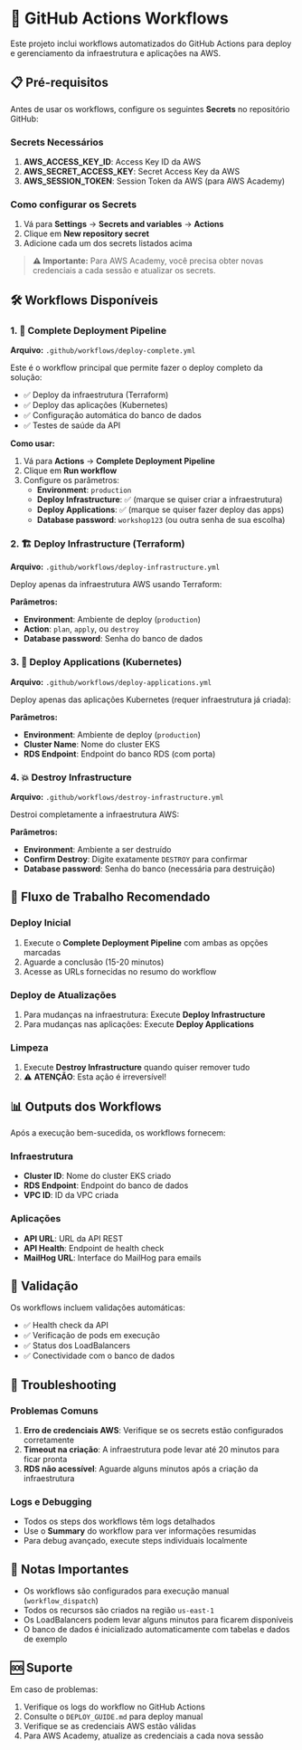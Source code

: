 # 🚀 GitHub Actions Workflows

Este projeto inclui workflows automatizados do GitHub Actions para deploy e gerenciamento da infraestrutura e aplicações na AWS.

## 📋 Pré-requisitos

Antes de usar os workflows, configure os seguintes **Secrets** no repositório GitHub:

### Secrets Necessários

1. **AWS_ACCESS_KEY_ID**: Access Key ID da AWS
2. **AWS_SECRET_ACCESS_KEY**: Secret Access Key da AWS
3. **AWS_SESSION_TOKEN**: Session Token da AWS (para AWS Academy)

### Como configurar os Secrets

1. Vá para **Settings** → **Secrets and variables** → **Actions**
2. Clique em **New repository secret**
3. Adicione cada um dos secrets listados acima

> **⚠️ Importante:** Para AWS Academy, você precisa obter novas credenciais a cada sessão e atualizar os secrets.

## 🛠️ Workflows Disponíveis

### 1. 🚀 Complete Deployment Pipeline

**Arquivo:** `.github/workflows/deploy-complete.yml`

Este é o workflow principal que permite fazer o deploy completo da solução:

- ✅ Deploy da infraestrutura (Terraform)
- ✅ Deploy das aplicações (Kubernetes)
- ✅ Configuração automática do banco de dados
- ✅ Testes de saúde da API

**Como usar:**
1. Vá para **Actions** → **Complete Deployment Pipeline**
2. Clique em **Run workflow**
3. Configure os parâmetros:
   - **Environment**: `production`
   - **Deploy Infrastructure**: ✅ (marque se quiser criar a infraestrutura)
   - **Deploy Applications**: ✅ (marque se quiser fazer deploy das apps)
   - **Database password**: `workshop123` (ou outra senha de sua escolha)

### 2. 🏗️ Deploy Infrastructure (Terraform)

**Arquivo:** `.github/workflows/deploy-infrastructure.yml`

Deploy apenas da infraestrutura AWS usando Terraform:

**Parâmetros:**
- **Environment**: Ambiente de deploy (`production`)
- **Action**: `plan`, `apply`, ou `destroy`
- **Database password**: Senha do banco de dados

### 3. 🚀 Deploy Applications (Kubernetes)

**Arquivo:** `.github/workflows/deploy-applications.yml`

Deploy apenas das aplicações Kubernetes (requer infraestrutura já criada):

**Parâmetros:**
- **Environment**: Ambiente de deploy (`production`)
- **Cluster Name**: Nome do cluster EKS
- **RDS Endpoint**: Endpoint do banco RDS (com porta)

### 4. 💥 Destroy Infrastructure

**Arquivo:** `.github/workflows/destroy-infrastructure.yml`

Destroi completamente a infraestrutura AWS:

**Parâmetros:**
- **Environment**: Ambiente a ser destruído
- **Confirm Destroy**: Digite exatamente `DESTROY` para confirmar
- **Database password**: Senha do banco (necessária para destruição)

## 🔄 Fluxo de Trabalho Recomendado

### Deploy Inicial
1. Execute o **Complete Deployment Pipeline** com ambas as opções marcadas
2. Aguarde a conclusão (15-20 minutos)
3. Acesse as URLs fornecidas no resumo do workflow

### Deploy de Atualizações
1. Para mudanças na infraestrutura: Execute **Deploy Infrastructure**
2. Para mudanças nas aplicações: Execute **Deploy Applications**

### Limpeza
1. Execute **Destroy Infrastructure** quando quiser remover tudo
2. ⚠️ **ATENÇÃO**: Esta ação é irreversível!

## 📊 Outputs dos Workflows

Após a execução bem-sucedida, os workflows fornecem:

### Infraestrutura
- **Cluster ID**: Nome do cluster EKS criado
- **RDS Endpoint**: Endpoint do banco de dados
- **VPC ID**: ID da VPC criada

### Aplicações
- **API URL**: URL da API REST
- **API Health**: Endpoint de health check
- **MailHog URL**: Interface do MailHog para emails

## 🧪 Validação

Os workflows incluem validações automáticas:

- ✅ Health check da API
- ✅ Verificação de pods em execução
- ✅ Status dos LoadBalancers
- ✅ Conectividade com o banco de dados

## 🔧 Troubleshooting

### Problemas Comuns

1. **Erro de credenciais AWS**: Verifique se os secrets estão configurados corretamente
2. **Timeout na criação**: A infraestrutura pode levar até 20 minutos para ficar pronta
3. **RDS não acessível**: Aguarde alguns minutos após a criação da infraestrutura

### Logs e Debugging

- Todos os steps dos workflows têm logs detalhados
- Use o **Summary** do workflow para ver informações resumidas
- Para debug avançado, execute steps individuais localmente

## 📝 Notas Importantes

- Os workflows são configurados para execução manual (`workflow_dispatch`)
- Todos os recursos são criados na região `us-east-1`
- Os LoadBalancers podem levar alguns minutos para ficarem disponíveis
- O banco de dados é inicializado automaticamente com tabelas e dados de exemplo

## 🆘 Suporte

Em caso de problemas:

1. Verifique os logs do workflow no GitHub Actions
2. Consulte o `DEPLOY_GUIDE.md` para deploy manual
3. Verifique se as credenciais AWS estão válidas
4. Para AWS Academy, atualize as credenciais a cada nova sessão
